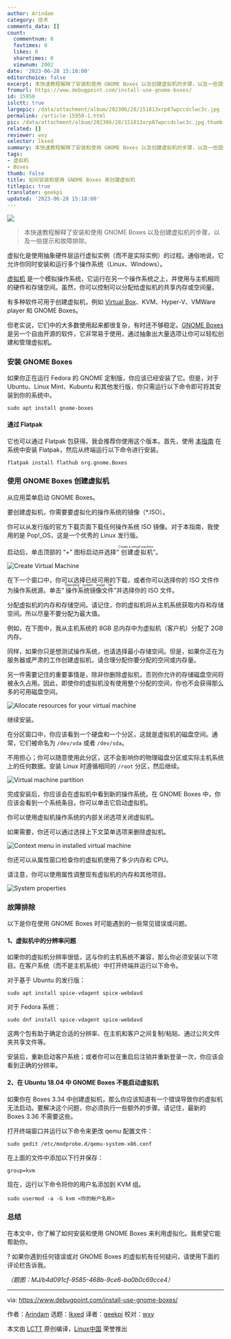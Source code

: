 ```yaml
---
author: Arindam
category: 技术
comments_data: []
count:
  commentnum: 0
  favtimes: 0
  likes: 0
  sharetimes: 0
  viewnum: 2002
date: '2023-06-28 15:18:00'
editorchoice: false
excerpt: 本快速教程解释了安装和使用 GNOME Boxes 以及创建虚拟机的步骤，以及一些提示和故障排除。
fromurl: https://www.debugpoint.com/install-use-gnome-boxes/
id: 15950
islctt: true
largepic: /data/attachment/album/202306/28/151813xrp87wpccdclwc3c.jpg
permalink: /article-15950-1.html
pic: /data/attachment/album/202306/28/151813xrp87wpccdclwc3c.jpg.thumb.jpg
related: []
reviewer: wxy
selector: lkxed
summary: 本快速教程解释了安装和使用 GNOME Boxes 以及创建虚拟机的步骤，以及一些提示和故障排除。
tags:
- 虚拟机
- Boxes
thumb: false
title: 如何安装和使用 GNOME Boxes 来创建虚拟机
titlepic: true
translator: geekpi
updated: '2023-06-28 15:18:00'
---
```


![](/data/attachment/album/202306/28/151813xrp87wpccdclwc3c.jpg)



> 
> 本快速教程解释了安装和使用 GNOME Boxes 以及创建虚拟机的步骤，以及一些提示和故障排除。
> 
> 
> 


虚拟化是使用抽象硬件层运行虚拟实例（而不是实际实例）的过程。通俗地说，它允许你同时安装和运行多个操作系统（Linux、Windows）。


[虚拟机](https://www.redhat.com/en/topics/virtualization/what-is-a-virtual-machine) 是一个模拟操作系统，它运行在另一个操作系统之上，并使用与主机相同的硬件和存储空间。虽然，你可以控制可以分配给虚拟机的共享内存或空间量。


有多种软件可用于创建虚拟机，例如 [Virtual Box](https://www.debugpoint.com/tag/virtualbox/)、KVM、Hyper-V、VMWare player 和 GNOME Boxes。


但老实说，它们中的大多数使用起来都很复杂，有时还不够稳定。[GNOME Boxes](https://wiki.gnome.org/Apps/Boxes) 是另一个自由开源的软件，它非常易于使用，通过抽象出大量选项让你可以轻松创建和管理虚拟机。


### 安装 GNOME Boxes


如果你正在运行 Fedora 的 GNOME 定制版，你应该已经安装了它。但是，对于 Ubuntu、Linux Mint、Kubuntu 和其他发行版，你只需运行以下命令即可将其安装到你的系统中。



```
sudo apt install gnome-boxes

```

#### 通过 Flatpak


它也可以通过 Flatpak 包获得。我会推荐你使用这个版本。首先，使用 [本指南](https://www.debugpoint.com/how-to-install-flatpak-apps-ubuntu-linux/) 在系统中安装 Flatpak，然后从终端运行以下命令进行安装。



```
flatpak install flathub org.gnome.Boxes

```

### 使用 GNOME Boxes 创建虚拟机


从应用菜单启动 GNOME Boxes。


要创建虚拟机，你需要要虚拟化的操作系统的镜像（\*.ISO）。


你可以从发行版的官方下载页面下载任何操作系统 ISO 镜像。对于本指南，我使用的是 Pop!\_OS，这是一个优秀的 Linux 发行版。


启动后，单击顶部的 “+” 图标启动并选择“<ruby> 创建虚拟机 <rt>  Create a virtual machine </rt></ruby>”。


![Create Virtual Machine](/data/attachment/album/202306/28/151937rgzvcedf2fsc1acp.png)


在下一个窗口中，你可以选择已经可用的下载，或者你可以选择你的 ISO 文件作为操作系统源。单击“<ruby> 操作系统镜像文件 <rt>  Operating system image file </rt></ruby>”并选择你的 ISO 文件。


分配虚拟机的内存和存储空间。请记住，你的虚拟机将从主机系统获取内存和存储空间。所以尽量不要分配为最大值。


例如，在下图中，我从主机系统的 8GB 总内存中为虚拟机（客户机）分配了 2GB 内存。


同样，如果你只是想测试操作系统，也请选择最小存储空间。但是，如果你正在为服务器或严肃的工作创建虚拟机，请合理分配你要分配的空间或内存量。


另一件需要记住的重要事情是，除非你删除虚拟机，否则你允许的存储磁盘空间将被永久占用。因此，即使你的虚拟机没有使用整个分配的空间，你也不会获得那么多的可用磁盘空间。


![Allocate resources for your virtual machine](/data/attachment/album/202306/28/151943maocrt20yzi7v0rn.jpg)


继续安装。


在分区窗口中，你应该看到一个硬盘和一个分区，这就是虚拟机的磁盘空间。通常，它们被命名为 `/dev/vda` 或者 `/dev/sda`。


不用担心；你可以随意使用此分区，这不会影响你的物理磁盘分区或实际主机系统上的任何数据。安装 Linux 时遵循相同的 `/root` 分区，然后继续。


![Virtual machine partition](/data/attachment/album/202306/28/151951ykadonxnf3dukxoq.jpg)


完成安装后，你应该会在虚拟机中看到新的操作系统。在 GNOME Boxes 中，你应该会看到一个系统条目。你可以单击它启动虚拟机。


你可以使用虚拟机操作系统的内部关闭选项关闭虚拟机。


如果需要，你还可以通过选择上下文菜单选项来删除虚拟机。


![Context menu in installed virtual machine](/data/attachment/album/202306/28/151957vpozz599iok96v66.png)


你还可以从属性窗口检查你的虚拟机使用了多少内存和 CPU。


请注意，你可以使用属性调整现有虚拟机的内存和其他项目。


![System properties](/data/attachment/album/202306/28/152005q1ukktammhzofz6h.jpg)


### 故障排除


以下是你在使用 GNOME Boxes 时可能遇到的一些常见错误或问题。


#### 1、虚拟机中的分辨率问题


如果你的虚拟机分辨率很低，这与你的主机系统不兼容，那么你必须安装以下项目。在客户系统（而不是主机系统）中打开终端并运行以下命令。


对于基于 Ubuntu 的发行版：



```
sudo apt install spice-vdagent spice-webdavd

```

对于 Fedora 系统：



```
sudo dnf install spice-vdagent spice-webdavd

```

这两个包有助于确定合适的分辨率、在主机和客户之间复制/粘贴、通过公共文件夹共享文件等。


安装后，重新启动客户系统；或者你可以在重启后注销并重新登录一次，你应该会看到正确的分辨率。


#### 2、在 Ubuntu 18.04 中 GNOME Boxes 不能启动虚拟机


如果你在 Boxes 3.34 中创建虚拟机，那么你应该知道有一个错误导致你的虚拟机无法启动。要解决这个问题，你必须执行一些额外的步骤。请记住，最新的 Boxes 3.36 不需要这些。


打开终端窗口并运行以下命令来更改 qemu 配置文件：



```
sudo gedit /etc/modprobe.d/qemu-system-x86.conf

```

在上面的文件中添加以下行并保存：



```
group=kvm

```

现在，运行以下命令将你的用户名添加到 KVM 组。



```
sudo usermod -a -G kvm <你的帐户名称>

```

### 总结


在本文中，你了解了如何安装和使用 GNOME Boxes 来利用虚拟化。我希望它能帮助你。


?️ 如果你遇到任何错误或对 GNOME Boxes 的虚拟机有任何疑问，请使用下面的评论栏告诉我。


*（题图：MJ/b4d091cf-9585-468b-9ce6-ba0b0c69cce4）*




---


via: <https://www.debugpoint.com/install-use-gnome-boxes/>


作者：[Arindam](https://www.debugpoint.com/author/admin1/) 选题：[lkxed](https://github.com/lkxed) 译者：[geekpi](https://github.com/geekpi) 校对：[wxy](https://github.com/wxy)


本文由 [LCTT](https://github.com/LCTT/TranslateProject) 原创编译，[Linux中国](https://linux.cn/) 荣誉推出